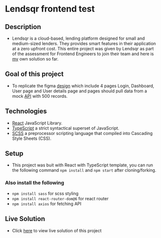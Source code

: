 # Lendsqr frontend test

## Description

* Lendsqr is a cloud-based, lending platform designed for small and medium-sized lenders. They provides smart features in their application at a zero upfront cost. This entire project was given by Lendsqr as part of the assessment for Frontend Engineers to join their team and here is [my](https://github.com/pjmiles) own solution so far.  

## Goal of this project

* To replicate the figma [design](https://www.figma.com/file/ZKILoCoIoy1IESdBpq3GNC/FrontendTesting?node-id=5530%3A0) which include 4 pages Login, Dashboard, User page and User details page and pages should pull data from a mock [API](https://6270020422c706a0ae70b72c.mockapi.io/lendsqr/api/v1/users) with 500 records.

## Technologies

* [React](https://reactjs.org/) JavaScript Library.
* [TypeScript](https://www.typescriptlang.org/) a strict syntactical superset of JavaScript.
* [SCSS](https://sass-lang.com/) a preprocessor scripting language that compiled into Cascading Style Sheets (CSS).

## Setup

* This project was buit with React with TypeScript template, you can run the following command `npm install` and `npm start` after cloning/forking.

### Also install the following
* `npm install sass`  for scss styling
* `npm install react-router-dom@6` for react router
* `npm install axios` for fetching API

## Live Solution
* Click [here]() to view live solution of this project